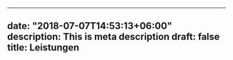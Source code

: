   ---
date: "2018-07-07T14:53:13+06:00"
description: This is meta description
draft: false
title: Leistungen
---

